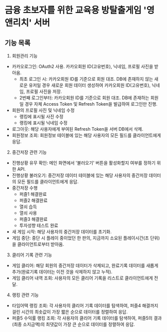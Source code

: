 # 금융 초보자를 위한 교육용 방탈출게임 '영앤리치' 서버

## 기능 목록
1. 회원관리 기능
- 카카오로그인: OAuth2 사용. 카카오회원 ID(고유번호), 닉네임, 프로필 사진을 받아옴.
  - 최초 로그인 시: 카카오회원 ID를 기준으로 회원 대조. DB에 존재하지 않는 새로운 유저일 경우 새로운 회원 데이터 생성하여 카카오회원 ID(고유번호), 닉네임, 프로필 사진을 저장.
  - 2번째 로그인부터: 카카오회원 ID를 기준으로 회원 대조. DB에 존재하는 회원일 경우 자체 Access Token 및 Refresh Token을 발급하여 로그인만 진행.
- 회원의 프로필 사진 및 닉네임 수정
  - 랭킹에 표시될 사진 수정
  - 랭킹에 표시될 닉네임 수정
- 로그아웃: 해당 사용자에게 부여된 Refresh Token을 서버 DB에서 삭제.
- 회원정보 조회: 회원정보 테이블에 있는 해당 사용자의 모든 필드를 클라이언트에게 응답.
2. 중간저장 관련 기능
- 진행상황 유무 확인: 메인 화면에서 '불러오기' 버튼을 활성화할지 여부를 정하기 위한 API.
- 진행상황 불러오기: 중간저장 데이터 테이블에 있는 해당 사용자의 중간저장 데이터의 모든 필드를 클라이언트에게 응답.
- 중간저장 수행
  - 퍼즐1 해결완료
  - 퍼즐2 해결완료
  - 열쇠 습득
  - 열쇠 사용
  - 퍼즐3 해결완료
  - 투자성향 테스트 완료
- 새 게임 시작: 해당 사용자의 중간저장 데이터를 초기화.
- 게임 중단: 중단 시 플레이 중이었던 한 판의, 지금까지 소요된 플레이시간(초 단위)을 클라이언트로부터 받아옴.
3. 클리어 기록 관련 기능
- 게임 클리어: 해당 회원의 중간저장 데이터가 삭제되고, 완료기록 데이터를 새롭게 추가(완료기록 데이터는 이전 것을 삭제하지 않고 누적).
- 게임 클리어 내역 조회: 사용자의 모든 클리어 기록을 리스트로 클라이언트에게 전달.
4. 랭킹 관련 기능
- 타임어택 랭킹 조회: 각 사용자의 클리어 기록 데이터를 탐색하여, 퍼즐4 해결까지 걸린 시간의 최솟값이 가장 짧은 순으로 데이터를 정렬하여 응답.
- 퍼즐5 수익률 랭킹 조회: 각 사용자의 클리어 기록 데이터를 탐색하여, 퍼즐5의 결과(최종 소지금액)의 최댓값이 가장 큰 순으로 데이터를 정렬하여 응답.

